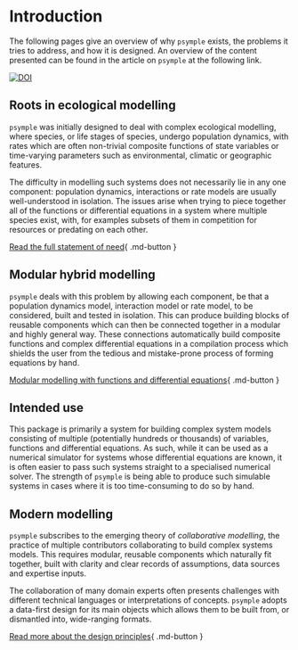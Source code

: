 # Introduction

The following pages give an overview of why `psymple` exists, the problems it tries to address, and how it is designed. An overview of the content presented can be found in the article on `psymple` at the following link.

[![DOI](https://joss.theoj.org/papers/10.21105/joss.07364/status.svg)](https://doi.org/10.21105/joss.07364)

## Roots in ecological modelling

`psymple` was initially designed to deal with complex ecological modelling, where species, or life stages of species, undergo population dynamics, with rates which are often non-trivial composite functions of state variables or time-varying parameters such as environmental, climatic or geographic features.

The difficulty in modelling such systems does not necessarily lie in any one component: population dynamics, interactions or rate models are usually well-understood in isolation. The issues arise when trying to piece together all of the functions or differential equations in a system where multiple species exist, with, for examples subsets of them in competition for resources or predating on each other.

[Read the full statement of need](statement_of_need.md){ .md-button }

## Modular hybrid modelling

`psymple` deals with this problem by allowing each component, be that a population dynamics model, interaction model or rate model, to be considered, built and tested in isolation. This can produce building blocks of reusable components which can then be connected together in a modular and highly general way. These connections automatically build composite functions and complex differential equations in a compilation process which shields the user from the tedious and mistake-prone process of forming equations by hand.

[Modular modelling with functions and differential equations](modelling_systems.md){ .md-button }

## Intended use

This package is primarily a system for building complex system models consisting of multiple (potentially hundreds or thousands) of variables, functions and differential equations. As such, while it can be used as a numerical simulator for systems whose differential equations are known, it is often easier to pass such systems straight to a specialised numerical solver. The strength of `psymple` is being able to produce such simulable systems in cases where it is too time-consuming to do so by hand.

## Modern modelling

`psymple` subscribes to the emerging theory of _collaborative modelling_, the practice of multiple contributors collaborating to build complex systems models. This requires modular, reusable components which naturally fit together, built with clarity and clear records of assumptions, data sources and expertise inputs. 

The collaboration of many domain experts often presents challenges with different technical languages or interpretations of concepts. `psymple` adopts a data-first design for its main objects which allows them to be built from, or dismantled into, wide-ranging formats.

[Read more about the design principles](system_design.md){ .md-button }